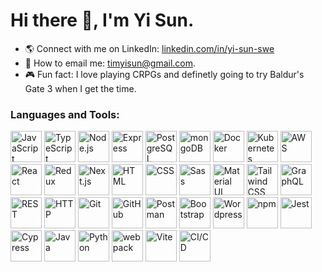 # Hi there 👋, I'm Yi Sun.

<!--
- 🔭 I’m currently working on [Galvr](https://galvr.dev/).
- 📚 I’m currently deepening my knowledge in GraphQL, AWS and Next.js.
-->
- 🌎 Connect with me on LinkedIn: [linkedin.com/in/yi-sun-swe](https://www.linkedin.com/in/yi-sun-swe/)
- 📩 How to email me: [timyisun@gmail.com](mailto:timyisun@gmail.com).
- 🎮 Fun fact: I love playing CRPGs and definetly going to try Baldur's Gate 3 when I get the time.

### Languages and Tools:
<div >
	<a href="https://developer.mozilla.org/en-US/docs/Web/JavaScript"><img width="50" src="https://user-images.githubusercontent.com/25181517/117447155-6a868a00-af3d-11eb-9cfe-245df15c9f3f.png" alt="JavaScript" title="JavaScript"/></a>
	<a href="https://www.typescriptlang.org/"><img width="50" src="https://user-images.githubusercontent.com/25181517/183890598-19a0ac2d-e88a-4005-a8df-1ee36782fde1.png" alt="TypeScript" title="TypeScript"/></a>
	<a href="https://nodejs.org/en"><img width="50" src="https://user-images.githubusercontent.com/25181517/183568594-85e280a7-0d7e-4d1a-9028-c8c2209e073c.png" alt="Node.js" title="Node.js"/></a>
	<a href="https://expressjs.com/"><img width="50" src="https://user-images.githubusercontent.com/25181517/183859966-a3462d8d-1bc7-4880-b353-e2cbed900ed6.png" alt="Express" title="Express"/></a>
	<a href="https://www.postgresql.org/"><img width="50" src="https://user-images.githubusercontent.com/25181517/117208740-bfb78400-adf5-11eb-97bb-09072b6bedfc.png" alt="PostgreSQL" title="PostgreSQL"/></a>
	<a href="https://www.mongodb.com/"><img width="50" src="https://user-images.githubusercontent.com/25181517/182884177-d48a8579-2cd0-447a-b9a6-ffc7cb02560e.png" alt="mongoDB" title="mongoDB"/></a>
	<a href="https://www.docker.com/"><img width="50" src="https://user-images.githubusercontent.com/25181517/117207330-263ba280-adf4-11eb-9b97-0ac5b40bc3be.png" alt="Docker" title="Docker"/></a>
	<a href="https://kubernetes.io/"><img width="50" src="https://user-images.githubusercontent.com/25181517/182534006-037f08b5-8e7b-4e5f-96b6-5d2a5558fa85.png" alt="Kubernetes" title="Kubernetes"/></a>
	<a href="https://aws.amazon.com/"><img width="50" src="https://user-images.githubusercontent.com/25181517/183896132-54262f2e-6d98-41e3-8888-e40ab5a17326.png" alt="AWS" title="AWS"/></a>
	<a href="https://react.dev/"><img width="50" src="https://user-images.githubusercontent.com/25181517/183897015-94a058a6-b86e-4e42-a37f-bf92061753e5.png" alt="React" title="React"/></a>
	<a href="https://redux.js.org/"><img width="50" src="https://user-images.githubusercontent.com/25181517/187896150-cc1dcb12-d490-445c-8e4d-1275cd2388d6.png" alt="Redux" title="Redux"/></a>
	<a href="https://nextjs.org/"><img width="50" src="https://github.com/marwin1991/profile-technology-icons/assets/136815194/5f8c622c-c217-4649-b0a9-7e0ee24bd704" alt="Next.js" title="Next.js"/></a>
	<a href="https://www.w3schools.com/html/"><img width="50" src="https://user-images.githubusercontent.com/25181517/192158954-f88b5814-d510-4564-b285-dff7d6400dad.png" alt="HTML" title="HTML"/></a>
	<a href="https://www.w3schools.com/css/"><img width="50" src="https://user-images.githubusercontent.com/25181517/183898674-75a4a1b1-f960-4ea9-abcb-637170a00a75.png" alt="CSS" title="CSS"/></a>
	<a href="https://sass-lang.com/"><img width="50" src="https://user-images.githubusercontent.com/25181517/192158956-48192682-23d5-4bfc-9dfb-6511ade346bc.png" alt="Sass" title="Sass"/></a>
	<a href="https://mui.com/"><img width="50" src="https://user-images.githubusercontent.com/25181517/189716630-fe6c084c-6c66-43af-aa49-64c8aea4a5c2.png" alt="Material UI" title="Material UI"/></a>
	<a href="https://tailwindcss.com/"><img width="50" src="https://user-images.githubusercontent.com/25181517/202896760-337261ed-ee92-4979-84c4-d4b829c7355d.png" alt="Tailwind CSS" title="Tailwind CSS"/></a>
	<a href="https://graphql.org/"><img width="50" src="https://user-images.githubusercontent.com/25181517/192107856-aa92c8b1-b615-47c3-9141-ed0d29a90239.png" alt="GraphQL" title="GraphQL"/></a>
	<a href="https://en.wikipedia.org/wiki/Representational_state_transfer"><img width="50" src="https://user-images.githubusercontent.com/25181517/192107858-fe19f043-c502-4009-8c47-476fc89718ad.png" alt="REST" title="REST"/></a>
	<a href="https://developer.mozilla.org/en-US/docs/Web/HTTP"><img width="50" src="https://user-images.githubusercontent.com/25181517/192107854-765620d7-f909-4953-a6da-36e1ef69eea6.png" alt="HTTP" title="HTTP"/></a>
	<a href="https://git-scm.com/"><img width="50" src="https://user-images.githubusercontent.com/25181517/192108372-f71d70ac-7ae6-4c0d-8395-51d8870c2ef0.png" alt="Git" title="Git"/></a>
	<a href="https://github.com/"><img width="50" src="https://user-images.githubusercontent.com/25181517/192108374-8da61ba1-99ec-41d7-80b8-fb2f7c0a4948.png" alt="GitHub" title="GitHub"/></a>
	<a href="https://www.postman.com/"><img width="50" src="https://user-images.githubusercontent.com/25181517/192109061-e138ca71-337c-4019-8d42-4792fdaa7128.png" alt="Postman" title="Postman"/></a>
	<a href="https://getbootstrap.com/"><img width="50" src="https://user-images.githubusercontent.com/25181517/183898054-b3d693d4-dafb-4808-a509-bab54cf5de34.png" alt="Bootstrap" title="Bootstrap"/></a>
	<a href="https://wordpress.org/"><img width="50" src="https://user-images.githubusercontent.com/25181517/192158957-b1256181-356c-46a3-beb9-487af08a6266.png" alt="Wordpress" title="Wordpress"/></a>
	<a href="https://www.npmjs.com/"><img width="50" src="https://user-images.githubusercontent.com/25181517/121401671-49102800-c959-11eb-9f6f-74d49a5e1774.png" alt="npm" title="npm"/></a>
	<a href="https://jestjs.io/"><img width="50" src="https://user-images.githubusercontent.com/25181517/187955005-f4ca6f1a-e727-497b-b81b-93fb9726268e.png" alt="Jest" title="Jest"/></a>
	<a href="https://www.cypress.io/"><img width="50" src="https://user-images.githubusercontent.com/68279555/200387386-276c709f-380b-46cc-81fd-f292985927a8.png" alt="Cypress" title="Cypress"/></a>
	<a href="https://www.java.com/en/"><img width="50" src="https://user-images.githubusercontent.com/25181517/117201156-9a724800-adec-11eb-9a9d-3cd0f67da4bc.png" alt="Java" title="Java"/></a>
	<a href="https://www.python.org/"><img width="50" src="https://user-images.githubusercontent.com/25181517/183423507-c056a6f9-1ba8-4312-a350-19bcbc5a8697.png" alt="Python" title="Python"/></a>
	<a href="https://webpack.js.org/"><img width="50" src="https://user-images.githubusercontent.com/25181517/187955008-981340e6-b4cc-441b-80cf-7a5e94d29e7e.png" alt="webpack" title="webpack"/></a>
	<a href="https://vitejs.dev/"><img width="50" src="https://github.com/marwin1991/profile-technology-icons/assets/62091613/b40892ef-efb8-4b0e-a6b5-d1cfc2f3fc35" alt="Vite" title="Vite"/></a>
	<a href="https://en.wikipedia.org/wiki/CI/CD"><img width="50" src="https://user-images.githubusercontent.com/25181517/183868728-b2e11072-00a5-47e2-8a4e-4ebbb2b8c554.png" alt="CI/CD" title="CI/CD"/></a>
</div>
<br/>

<!--
![Yi's GitHub stats](https://github.com/YiSun88/github-readme-stats/raw/resource/grs/stats.svg)
<br/>
![Yi's Top Langs](https://github.com/YiSun88/github-readme-stats/raw/resource/lang/langs.svg)
-->



<!--
Original url from the upstream repo, without Github Action for caching.
![Yi's GitHub stats](https://github-readme-stats-beryl-beta-73.vercel.app/api?username=YiSun88&theme=dark&show_icons=true&hide_border=true&count_private=true)
![Yi's Top Langs](https://github-readme-stats-beryl-beta-73.vercel.app/api/top-langs/?username=YiSun88&hide_progress=true&hide=java&theme=dark&hide_border=true)
-->

<!--
![yi's Streak](https://github-readme-streak-stats.herokuapp.com/?user=yisun88&theme=dark&hide_border=true)
-->

